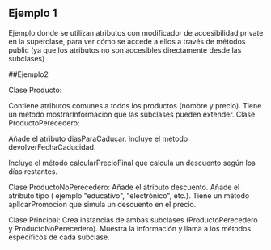 ## Ejemplo 1 
Ejemplo donde se utilizan atributos  con modificador de accesibilidad private en la superclase, para ver cómo se accede a ellos a través de métodos public (ya que los atributos no son accesibles directamente desde las subclases)

##Ejemplo2

Clase Producto:

Contiene atributos comunes a todos los productos (nombre y precio).
Tiene un método mostrarInformacion que las subclases pueden extender.
Clase ProductoPerecedero:

Añade el atributo diasParaCaducar.
Incluye el método devolverFechaCaducidad. 

Incluye el método calcularPrecioFinal que calcula un descuento según los días restantes.

Clase ProductoNoPerecedero:
Añade el atributo descuento. 
Añade el atributo tipo ( ejemplo   "educativo", "electrónico", etc.).
Tiene un método aplicarPromocion que simula un descuento en el precio.



Clase Principal:
Crea instancias de ambas subclases (ProductoPerecedero y ProductoNoPerecedero).
Muestra la información y llama a los métodos específicos de cada subclase.
